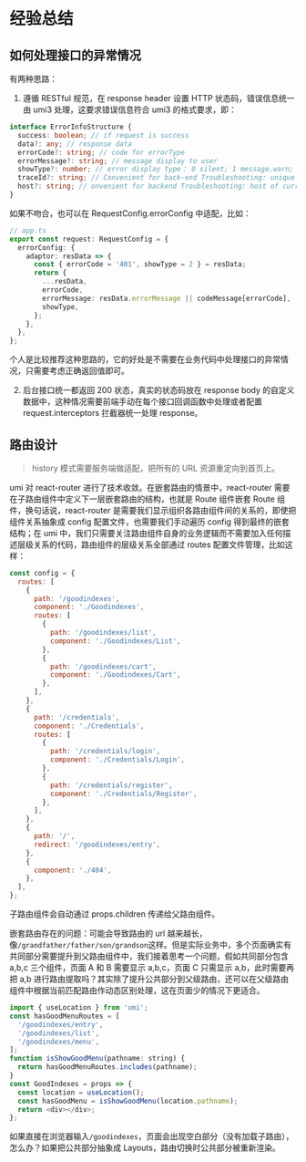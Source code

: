 # 经验总结

## 如何处理接口的异常情况

有两种思路：

1. 遵循 RESTful 规范，在 response header 设置 HTTP 状态码，错误信息统一由 umi3 处理，这要求错误信息符合 umi3 的格式要求，即：

```ts
interface ErrorInfoStructure {
  success: boolean; // if request is success
  data?: any; // response data
  errorCode?: string; // code for errorType
  errorMessage?: string; // message display to user
  showType?: number; // error display type： 0 silent; 1 message.warn; 2 message.error; 4 notification; 9 page
  traceId?: string; // Convenient for back-end Troubleshooting: unique request ID
  host?: string; // onvenient for backend Troubleshooting: host of current access server
}
```

如果不吻合，也可以在 RequestConfig.errorConfig 中适配，比如：

```ts
// app.ts
export const request: RequestConfig = {
  errorConfig: {
    adaptor: resData => {
      const { errorCode = '401', showType = 2 } = resData;
      return {
        ...resData,
        errorCode,
        errorMessage: resData.errorMessage || codeMessage[errorCode],
        showType,
      };
    },
  },
};
```

个人是比较推荐这种思路的，它的好处是不需要在业务代码中处理接口的异常情况，只需要考虑正确返回值即可。

2. 后台接口统一都返回 200 状态，真实的状态码放在 response body 的自定义数据中，这种情况需要前端手动在每个接口回调函数中处理或者配置 request.interceptors 拦截器统一处理 response。

## 路由设计

> history 模式需要服务端做适配，把所有的 URL 资源重定向到首页上。

umi 对 react-router 进行了技术收敛。在嵌套路由的情景中，react-router 需要在子路由组件中定义下一层嵌套路由的结构，也就是 Route 组件嵌套 Route 组件，换句话说，react-router 是需要我们显示组织各路由组件间的关系的，即使把组件关系抽象成 config 配置文件，也需要我们手动遍历 config 得到最终的嵌套结构；在 umi 中，我们只需要关注路由组件自身的业务逻辑而不需要加入任何描述层级关系的代码，路由组件的层级关系全部通过 routes 配置文件管理，比如这样：

```js
const config = {
  routes: [
    {
      path: '/goodindexes',
      component: './Goodindexes',
      routes: [
        {
          path: '/goodindexes/list',
          component: './Goodindexes/List',
        },
        {
          path: '/goodindexes/cart',
          component: './Goodindexes/Cart',
        },
      ],
    },
    {
      path: '/credentials',
      component: './Credentials',
      routes: [
        {
          path: '/credentials/login',
          component: './Credentials/Login',
        },
        {
          path: '/credentials/register',
          component: './Credentials/Register',
        },
      ],
    },
    {
      path: '/',
      redirect: '/goodindexes/entry',
    },
    {
      component: './404',
    },
  ],
};
```

子路由组件会自动通过 props.children 传递给父路由组件。

嵌套路由存在的问题：可能会导致路由的 url 越来越长，像`/grandfather/father/son/grandson`这样。但是实际业务中，多个页面确实有共同部分需要提升到父路由组件中，我们接着思考一个问题，假如共同部分包含 a,b,c 三个组件，页面 A 和 B 需要显示 a,b,c，页面 C 只需显示 a,b，此时需要再把 a,b 进行路由提取吗？其实除了提升公共部分到父级路由，还可以在父级路由组件中根据当前匹配路由作动态区别处理，这在页面少的情况下更适合。

```js
import { useLocation } from 'umi';
const hasGoodMenuRoutes = [
  '/goodindexes/entry',
  '/goodindexes/list',
  '/goodindexes/menu',
];
function isShowGoodMenu(pathname: string) {
  return hasGoodMenuRoutes.includes(pathname);
}
const GoodIndexes = props => {
  const location = useLocation();
  const hasGoodMenu = isShowGoodMenu(location.pathname);
  return <div></div>;
};
```

如果直接在浏览器输入`/goodindexes`，页面会出现空白部分（没有加载子路由），怎么办？如果把公共部分抽象成 Layouts，路由切换时公共部分被重新渲染。
